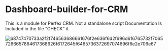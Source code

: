 # Dashboard-builder-for-CRM
This is a module for Perfex CRM. Not a standalone script
Documentation Is Included in the file "CHECK" it

![68747470733a2f2f746563686661676f2e636f6d2f696d616765732f70657266657864617368626f6172645f6465736372697074696f6e2e706e67](https://user-images.githubusercontent.com/90663595/146639575-56dff392-9a89-4711-9f68-8db738e44bbf.png)
